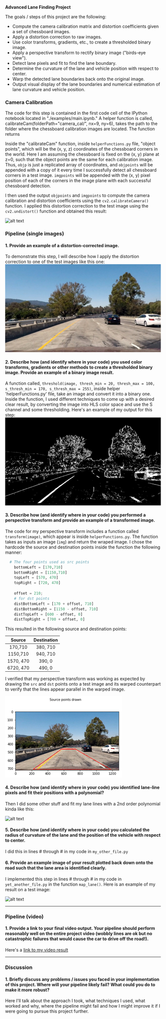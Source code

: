 
**Advanced Lane Finding Project**

The goals / steps of this project are the following:

* Compute the camera calibration matrix and distortion coefficients given a set of chessboard images.
* Apply a distortion correction to raw images.
* Use color transforms, gradients, etc., to create a thresholded binary image.
* Apply a perspective transform to rectify binary image ("birds-eye view").
* Detect lane pixels and fit to find the lane boundary.
* Determine the curvature of the lane and vehicle position with respect to center.
* Warp the detected lane boundaries back onto the original image.
* Output visual display of the lane boundaries and numerical estimation of lane curvature and vehicle position.

[//]: # (Image References)

[image1]: ./examples/undistort_output.png "Undistorted"
[image2]: ./output_images/undistorted/test1.jpg "Road Transformed"
[image3]: ./output_images/thresholded/test1.jpg "Binary Example"
[image4]: ./output_images/undistorted_points_drawn.jpg "Warp Example"
[image5]: ./examples/color_fit_lines.jpg "Fit Visual"
[image6]: ./examples/example_output.jpg "Output"
[video1]: ./project_video.mp4 "Video"


### Camera Calibration


The code for this step is contained in the first code cell of the IPython notebook located in "./examples/main.ipynb." A helper function is called, calibrateCam(folderPath="camera_cal/", nx=9, ny=6), takes the path to the folder where the chessboard calibration images are located. The function returns   

Inside the "calibrateCam" function, inside `helperFunctions.py` file, "object points", which will be the (x, y, z) coordinates of the chessboard corners in the world. Here I am assuming the chessboard is fixed on the (x, y) plane at z=0, such that the object points are the same for each calibration image.  Thus, `objp` is just a replicated array of coordinates, and `objpoints` will be appended with a copy of it every time I successfully detect all chessboard corners in a test image.  `imgpoints` will be appended with the (x, y) pixel position of each of the corners in the image plane with each successful chessboard detection.  

I then used the output `objpoints` and `imgpoints` to compute the camera calibration and distortion coefficients using the `cv2.calibrateCamera()` function.  I applied this distortion correction to the test image using the `cv2.undistort()` function and obtained this result: 

![alt text][image1]

### Pipeline (single images)

#### 1. Provide an example of a distortion-corrected image.

To demonstrate this step, I will describe how I apply the distortion correction to one of the test images like this one:
![alt text][image2]

#### 2. Describe how (and identify where in your code) you used color transforms, gradients or other methods to create a thresholded binary image.  Provide an example of a binary image result.

A function called, `threshold(image, thresh_min = 20, thresh_max = 100, s_thresh_min = 170, s_thresh_max = 255)`, inside helper 'helperFunctions.py' file, take an image and convert it into a binary one. Inside the function, I used different techniques to come up with a desired clear result, by converting the image into HLS color space and use the S channel and some thresholding. Here's an example of my output for this step:
![alt text][image3]

#### 3. Describe how (and identify where in your code) you performed a perspective transform and provide an example of a transformed image.

The code for my perspective transform includes a function called `transform(image)`, which appear is inside `helperFunctions.py`.  The  function takes as inputs an image (`img`) and return the wraped image. I chose the hardcode the source and destination points inside the function the following manner:

```python
  # The four points used as src points
    bottomLeft = [170,710] 
    bottomRight = [1150,710]
    topLeft = [570, 470]
    topRight = [720, 470]

    offset = 210;
    # for dst points
    distBottomLeft = [170 + offset, 710] 
    distBottomRight = [1150 - offset, 710]
    distTopLeft = [600 - offset, 0] 
    distTopRight = [700 + offset, 0]
```

This resulted in the following source and destination points:

| Source        | Destination   | 
|:-------------:|:-------------:| 
| 170,710      | 380, 710        | 
| 1150,710     | 940, 710      |
| 1570, 470     | 390, 0     |
| 6720, 470      | 490, 0       |

I verified that my perspective transform was working as expected by drawing the `src` and `dst` points onto a test image and its warped counterpart to verify that the lines appear parallel in the warped image.

![alt text][image4]

#### 4. Describe how (and identify where in your code) you identified lane-line pixels and fit their positions with a polynomial?

Then I did some other stuff and fit my lane lines with a 2nd order polynomial kinda like this:

![alt text][image5]

#### 5. Describe how (and identify where in your code) you calculated the radius of curvature of the lane and the position of the vehicle with respect to center.

I did this in lines # through # in my code in `my_other_file.py`

#### 6. Provide an example image of your result plotted back down onto the road such that the lane area is identified clearly.

I implemented this step in lines # through # in my code in `yet_another_file.py` in the function `map_lane()`.  Here is an example of my result on a test image:

![alt text][image6]

---

### Pipeline (video)

#### 1. Provide a link to your final video output.  Your pipeline should perform reasonably well on the entire project video (wobbly lines are ok but no catastrophic failures that would cause the car to drive off the road!).

Here's a [link to my video result](./project_video.mp4)

---

### Discussion

#### 1. Briefly discuss any problems / issues you faced in your implementation of this project.  Where will your pipeline likely fail?  What could you do to make it more robust?

Here I'll talk about the approach I took, what techniques I used, what worked and why, where the pipeline might fail and how I might improve it if I were going to pursue this project further.  
